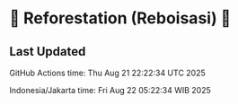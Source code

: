 
# 🌳 Reforestation (Reboisasi) 🌲

## Last Updated

GitHub Actions time: Thu Aug 21 22:22:34 UTC 2025

Indonesia/Jakarta time: Fri Aug 22 05:22:34 WIB 2025
